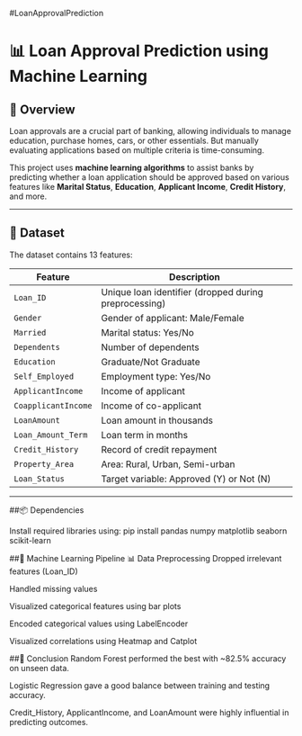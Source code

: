 #LoanApprovalPrediction

# 📊 Loan Approval Prediction using Machine Learning

## 📌 Overview

Loan approvals are a crucial part of banking, allowing individuals to manage education, purchase homes, cars, or other essentials. But manually evaluating applications based on multiple criteria is time-consuming.

This project uses **machine learning algorithms** to assist banks by predicting whether a loan application should be approved based on various features like **Marital Status**, **Education**, **Applicant Income**, **Credit History**, and more.

---

## 📁 Dataset

The dataset contains 13 features:

| Feature              | Description                                                        |
|----------------------|--------------------------------------------------------------------|
| `Loan_ID`            | Unique loan identifier (dropped during preprocessing)              |
| `Gender`             | Gender of applicant: Male/Female                                   |
| `Married`            | Marital status: Yes/No                                             |
| `Dependents`         | Number of dependents                                               |
| `Education`          | Graduate/Not Graduate                                              |
| `Self_Employed`      | Employment type: Yes/No                                            |
| `ApplicantIncome`    | Income of applicant                                                |
| `CoapplicantIncome`  | Income of co-applicant                                             |
| `LoanAmount`         | Loan amount in thousands                                           |
| `Loan_Amount_Term`   | Loan term in months                                                |
| `Credit_History`     | Record of credit repayment                                         |
| `Property_Area`      | Area: Rural, Urban, Semi-urban                                     |
| `Loan_Status`        | Target variable: Approved (Y) or Not (N)                           |

---

##📦 Dependencies

Install required libraries using:
pip install pandas numpy matplotlib seaborn scikit-learn


##🧠 Machine Learning Pipeline
📊 Data Preprocessing
Dropped irrelevant features (Loan_ID)

Handled missing values

Visualized categorical features using bar plots

Encoded categorical values using LabelEncoder

Visualized correlations using Heatmap and Catplot


##📌 Conclusion
Random Forest performed the best with ~82.5% accuracy on unseen data.

Logistic Regression gave a good balance between training and testing accuracy.

Credit_History, ApplicantIncome, and LoanAmount were highly influential in predicting outcomes.

